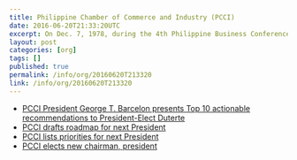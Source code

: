 ```yaml
---
title: Philippine Chamber of Commerce and Industry (PCCI)
date: 2016-06-20T21:33:20UTC
excerpt: On Dec. 7, 1978, during the 4th Philippine Business Conference, the Palace issued Letter of Instruction No. 780 designating the PCCI as "single voice of Philippine business."
layout: post
categories: [org]
tags: []
published: true
permalink: /info/org/20160620T213320
link: /info/org/20160620T213320
---
```


* [PCCI President George T. Barcelon presents Top 10 actionable recommendations to President-Elect Duterte](http://www.philippinechamber.com/index.php?option=com_content&view=article&id=869:pcci-president-george-t-barcelon-presents-top-10-actionable-recommendations-to-president-elect-duterte&catid=53&Itemid=246)
* [PCCI drafts roadmap for next President](http://business.inquirer.net/209799/pcci-drafts-roadmap-for-next-president)
* [PCCI lists priorities for next President](http://business.inquirer.net/207618/pcci-lists-priorities-for-next-president)
* [PCCI elects new chairman, president](http://www.philstar.com/business/2015/12/08/1530168/pcci-elects-new-chairman-president)
